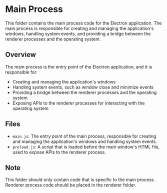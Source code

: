 **Main Process**
================

This folder contains the main process code for the Electron application. The main process is responsible for creating and managing the application's windows, handling system events, and providing a bridge between the renderer processes and the operating system.

**Overview**
------------

The main process is the entry point of the Electron application, and it is responsible for:

* Creating and managing the application's windows
* Handling system events, such as window close and minimize events
* Providing a bridge between the renderer processes and the operating system
* Exposing APIs to the renderer processes for interacting with the operating system

**Files**
--------

* `main.js`: The entry point of the main process, responsible for creating and managing the application's windows and handling system events.
* `preload.js`: A script that is loaded before the main window's HTML file, used to expose APIs to the renderer process.

**Note**
-------

This folder should only contain code that is specific to the main process. Renderer process code should be placed in the renderer folder.